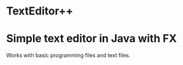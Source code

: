 # TextEditor++
# Simple text editor in Java with FX

Works with basic programming files and text files.
